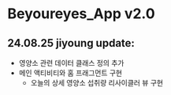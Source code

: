 # Beyoureyes_App v2.0

## 24.08.25 jiyoung update:
- 영양소 관련 데이터 클래스 정의 추가
- 메인 액티비티와 홈 프래그먼트 구현
  - 오늘의 상세 영양소 섭취량 리사이클러 뷰 구현
